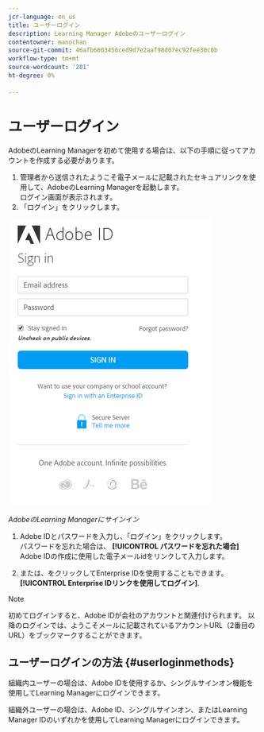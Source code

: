 ```yaml
---
jcr-language: en_us
title: ユーザーログイン
description: Learning Manager Adobeのユーザーログイン
contentowner: manochan
source-git-commit: 46afb6603456ced9d7e2aaf98d07ec92fee30c0b
workflow-type: tm+mt
source-wordcount: '201'
ht-degree: 0%

---
```




# ユーザーログイン

AdobeのLearning Managerを初めて使用する場合は、以下の手順に従ってアカウントを作成する必要があります。

1. 管理者から送信されたようこそ電子メールに記載されたセキュアリンクを使用して、AdobeのLearning Managerを起動します。\
   ログイン画面が表示されます。
1. 「ログイン」をクリックします。

![](assets/adobeid-signin.png)

*AdobeのLearning Managerにサインイン*

1. Adobe IDとパスワードを入力し、「ログイン」をクリックします。\
   パスワードを忘れた場合は、 **[!UICONTROL パスワードを忘れた場合]** Adobe IDの作成に使用した電子メールidをリンクして入力します。

1. または、をクリックしてEnterprise IDを使用することもできます。 **[!UICONTROL Enterprise IDリンクを使用してログイン]**.

>[!NOTE]
>
>初めてログインすると、Adobe IDが会社のアカウントと関連付けられます。 以降のログインでは、ようこそメールに記載されているアカウントURL（2番目のURL）をブックマークすることができます。

## ユーザーログインの方法 {#userloginmethods}

組織内ユーザーの場合は、Adobe IDを使用するか、シングルサインオン機能を使用してLearning Managerにログインできます。

組織外ユーザーの場合は、Adobe ID、シングルサインオン、またはLearning Manager IDのいずれかを使用してLearning Managerにログインできます。
